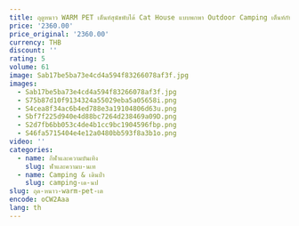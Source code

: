 ```yaml
---
title: ฤดูหนาว WARM PET เต็นท์สุนัขพับได้ Cat House แบบพกพา Outdoor Camping เต็นท์กันน้ํา Sunshade Enclosed Anti-Cold เต็นท์แมวเตียง
price: '2360.00'
price_original: '2360.00'
currency: THB
discount: ''
rating: 5
volume: 61
image: Sab17be5ba73e4cd4a594f83266078af3f.jpg
images:
  - Sab17be5ba73e4cd4a594f83266078af3f.jpg
  - S75b87d10f9134324a55029eba5a05658i.png
  - S4cea8f34ac6b4ed788e3a19104806d63u.png
  - Sbf7f225d940e4d88bc7264d238469a09D.png
  - S2d7fb6bb053c4de4b1cc9bc1904596fbp.png
  - S46fa5715404e4e12a0480bb593f8a3b1o.png
video: ''
categories:
  - name: กีฬาและความบันเทิง
    slug: ฬาและความบ-นเท
  - name: Camping & เดินป่า
    slug: camping-เด-นป
slug: ฤด-หนาว-warm-pet-เต
encode: oCW2Aaa
lang: th
---
```

  